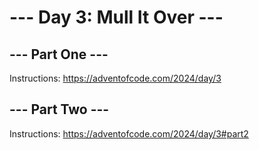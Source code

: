# --- Day 3: Mull It Over ---

## --- Part One ---

Instructions: <https://adventofcode.com/2024/day/3>

## --- Part Two ---

Instructions: <https://adventofcode.com/2024/day/3#part2>
